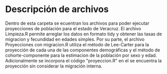 # Descripción de archivos

Dentro de esta carpeta se ecuentran los archivos para poder ejecutar proyecciones de población para el estado de Veracruz. El archivo Limpieza.R permite arreglar los datos en formato tidy y obtener las tasas de migracion y fecundidad en edades simples. Por su parte, el archivo Proyecciones con migracion.R utiliza el método de Lee-Carter para la proyección de cada una de las componentes demográficas y el método de cohorte-componente para la estimacion de la población por sexo y edad. Adicionalmente se incorpora el código "proyeccion.R" en el se encuentra la proyección sin considerar la migración interna.
